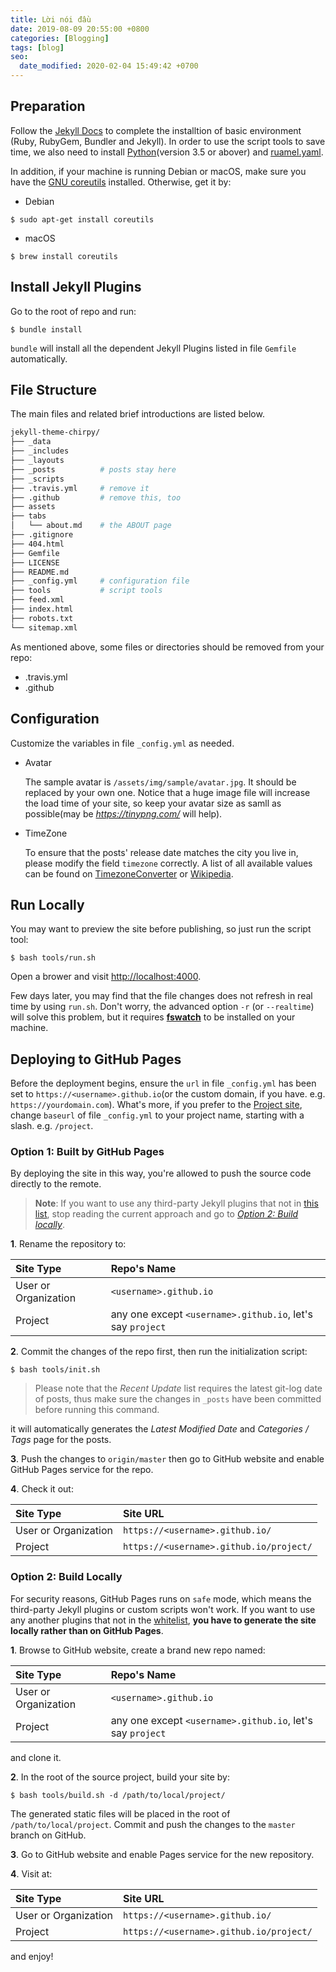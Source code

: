 ```yaml
---
title: Lời nói đầu
date: 2019-08-09 20:55:00 +0800
categories: [Blogging]
tags: [blog]
seo:
  date_modified: 2020-02-04 15:49:42 +0700
---
```


## Preparation

Follow the [Jekyll Docs](https://jekyllrb.com/docs/installation/) to complete the installtion of basic environment (Ruby, RubyGem, Bundler and Jekyll). In order to use the script tools to save time, we also need to install [Python](https://www.python.org/downloads/)(version 3.5 or abover) and [ruamel.yaml](https://pypi.org/project/ruamel.yaml/).

In addition, if your machine is running Debian or macOS, make sure you have the [GNU coreutils](https://www.gnu.org/software/coreutils/) installed. Otherwise, get it by:

* Debian

```console
$ sudo apt-get install coreutils
```

* macOS

```console
$ brew install coreutils
```


## Install Jekyll Plugins

Go to the root of repo and run:

```terminal
$ bundle install
```

`bundle` will install all the dependent Jekyll Plugins listed in file `Gemfile` automatically.


## File Structure

The main files and related brief introductions are listed below.

```sh
jekyll-theme-chirpy/
├── _data
├── _includes      
├── _layouts
├── _posts          # posts stay here
├── _scripts
├── .travis.yml     # remove it
├── .github         # remove this, too
├── assets      
├── tabs
│   └── about.md    # the ABOUT page
├── .gitignore
├── 404.html
├── Gemfile
├── LICENSE
├── README.md
├── _config.yml     # configuration file
├── tools           # script tools
├── feed.xml
├── index.html
├── robots.txt
└── sitemap.xml
```


As mentioned above, some files or directories should be removed from your repo:

- .travis.yml
- .github


## Configuration

Customize the variables in file `_config.yml` as needed.

* Avatar
    
    The sample avatar is `/assets/img/sample/avatar.jpg`. It should be replaced by your own one. Notice that a huge image file will increase the load time of your site, so keep your avatar size as samll as possible(may be *<https://tinypng.com/>* will help).

* TimeZone

    To ensure that the posts' release date matches the city you live in, please modify the field `timezone` correctly. A list of all available values can be found on [TimezoneConverter](http://www.timezoneconverter.com/cgi-bin/findzone/findzone) or [Wikipedia](https://en.wikipedia.org/wiki/List_of_tz_database_time_zones).


##  Run Locally

You may want to preview the site before publishing, so just run the script tool:

```terminal
$ bash tools/run.sh
```

Open a brower and visit <http://localhost:4000>.

Few days later, you may find that the file changes does not refresh in real time by using `run.sh`. Don't worry, the advanced option `-r` (or `--realtime`) will solve this problem, but it requires [**fswatch**](http://emcrisostomo.github.io/fswatch/) to be installed on your machine.

##  Deploying to GitHub Pages

Before the deployment begins, ensure the `url` in file `_config.yml` has been set to `https://<username>.github.io`(or the custom domain, if you have. e.g. `https://yourdomain.com`). What's more, if you prefer to the [Project site](https://help.github.com/en/github/working-with-github-pages/about-github-pages#types-of-github-pages-sites), change `baseurl` of file `_config.yml` to your project name, starting with a slash. e.g. `/project`.


### Option 1: Built by GitHub Pages

By deploying the site in this way, you're allowed to push the source code directly to the remote.

> **Note**: If you want to use any third-party Jekyll plugins that not in [this list](https://pages.github.com/versions/), stop reading the current approach and go to [*Option 2: Build locally*](#option-2-build-locally).

**1**. Rename the repository to:

|Site Type | Repo's Name|
|:---|:---|
|User or Organization | `<username>.github.io`|
|Project| any one except `<username>.github.io`, let's say `project`|

**2**. Commit the changes of the repo first, then run the initialization script:

```console
$ bash tools/init.sh
```

> Please note that the *Recent Update* list requires the latest git-log date of posts, thus make sure the changes in `_posts` have been committed before running this command.

it will automatically generates the *Latest Modified Date* and *Categories / Tags* page for the posts.

**3**. Push the changes to `origin/master` then go to GitHub website and enable GitHub Pages service for the repo.

**4**. Check it out:

|Site Type | Site URL |
|:---|:---|
|User or Organization | `https://<username>.github.io/`|
|Project| `https://<username>.github.io/project/`|


### Option 2: Build Locally

For security reasons, GitHub Pages runs on `safe` mode, which means the third-party Jekyll plugins or custom scripts won't work. If you want to use any another plugins that not in the [whitelist](https://pages.github.com/versions/), **you have to generate the site locally rather than on GitHub Pages**.

**1**. Browse to GitHub website, create a brand new repo named: 

|Site Type | Repo's Name|
|:---|:---|
|User or Organization | `<username>.github.io`|
|Project| any one except `<username>.github.io`, let's say `project`|

and clone it.

**2**. In the root of the source project, build your site by:

```console
$ bash tools/build.sh -d /path/to/local/project/
```

The generated static files will be placed in the root of `/path/to/local/project`. Commit and push the changes to the `master` branch on GitHub.

**3**. Go to GitHub website and enable Pages service for the new repository.

**4**. Visit at:

|Site Type | Site URL |
|:---|:---|
|User or Organization | `https://<username>.github.io/`|
|Project| `https://<username>.github.io/project/`|

and enjoy!
